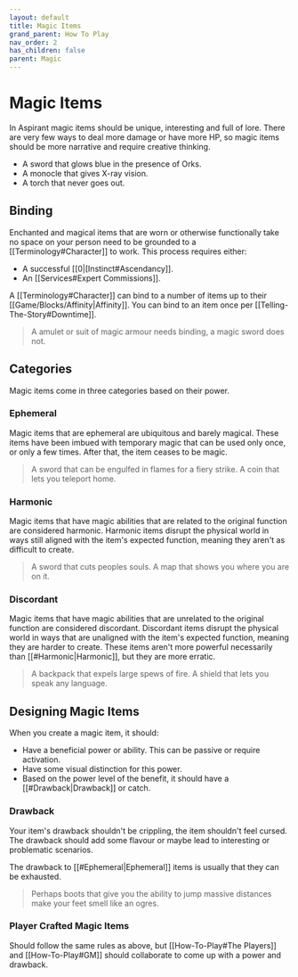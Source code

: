 ```yaml
---
layout: default
title: Magic Items
grand_parent: How To Play
nav_order: 2
has_children: false
parent: Magic
---
```


# Magic Items

In Aspirant magic items should be unique, interesting and full of lore. There are very few ways to deal more damage or have more HP, so magic items should be more narrative and require creative thinking.

- A sword that glows blue in the presence of Orks.
- A monocle that gives X-ray vision.
- A torch that never goes out.

## Binding

Enchanted and magical items that are worn or otherwise functionally take no space on your person need to be grounded to a [[Terminology#Character]] to work. This process requires either:

- A successful [[0|[Instinct#Ascendancy]].
- An [[Services#Expert Commissions]].

A [[Terminology#Character]] can bind to a number of items up to their [[Game/Blocks/Affinity|Affinity]]. You can bind to an item once per [[Telling-The-Story#Downtime]].

> A amulet or suit of magic armour needs binding, a magic sword does not.

## Categories

Magic items come in three categories based on their power.

### Ephemeral

Magic items that are ephemeral are ubiquitous and barely magical. These items have been imbued with temporary magic that can be used only once, or only a few times. After that, the item ceases to be magic.

> A sword that can be engulfed in flames for a fiery strike.
> A coin that lets you teleport home.

### Harmonic

Magic items that have magic abilities that are related to the original function are considered harmonic. Harmonic items disrupt the physical world in ways still aligned with the item's expected function, meaning they aren't as difficult to create.

> A sword that cuts peoples souls.
> A map that shows you where you are on it.

### Discordant

Magic items that have magic abilities that are unrelated to the original function are considered discordant. Discordant items disrupt the physical world in ways that are unaligned with the item's expected function, meaning they are harder to create. These items aren't more powerful necessarily than [[#Harmonic|Harmonic]], but they are more erratic.

> A backpack that expels large spews of fire.
> A shield that lets you speak any language.

## Designing Magic Items

When you create a magic item, it should:

- Have a beneficial power or ability. This can be passive or require activation.
- Have some visual distinction for this power.
- Based on the power level of the benefit, it should have a [[#Drawback|Drawback]] or catch.

### Drawback

Your item's drawback shouldn't be crippling, the item shouldn't feel cursed. The drawback should add some flavour or maybe lead to interesting or problematic scenarios.

The drawback to [[#Ephemeral|Ephemeral]] items is usually that they can be exhausted.

> Perhaps boots that give you the ability to jump massive distances make your feet smell like an ogres.

### Player Crafted Magic Items

Should follow the same rules as above, but [[How-To-Play#The Players]] and [[How-To-Play#GM]] should collaborate to come up with a power and drawback.

